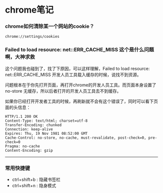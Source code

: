chrome笔记
==========

### chrome如何清除某一个网站的cookie？

	chrome://settings/cookies

### Failed to load resource: net::ERR\_CACHE\_MISS 这个是什么问题啊，大神求救

这个问题我也碰到了，找了下原因，可以这样理解，Failed to load resource: net::ERR\_CACHE\_MISS 开发人员工具载入缓存的时候，说找不到资源。 

问题根本在于你先打开页面，再打开chrome的开发人员工具。而页面本身设置了no-store 无缓存，所以后者打开的开发人员工具去不到缓存。 

如果你已经打开开发者工具的时候，再刷新就不会有这个错误了，同时可以看下页面的头信息： 

    HTTP/1.1 200 OK 
    Content-Type: text/html; charset=utf-8 
    Transfer-Encoding: chunked 
    Connection: keep-alive 
    Expires: Thu, 19 Nov 1981 08:52:00 GMT 
    Cache-Control: no-store, no-cache, must-revalidate, post-check=0, pre-check=0 
    Pragma: no-cache 
    Content-Encoding: gzip

---

### 常用快捷键

* ctrl+shift+b : 隐藏书签栏
* ctrl+shift+n : 隐身模式
